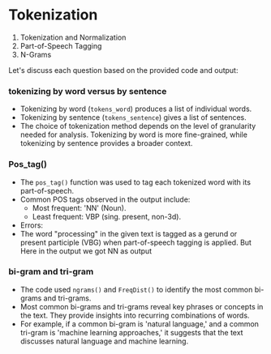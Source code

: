 # Tokenization

1. Tokenization and Normalization
2. Part-of-Speech Tagging
3. N-Grams

Let's discuss each question based on the provided code and output:

### tokenizing by word versus by sentence

- Tokenizing by word (`tokens_word`) produces a list of individual words.
- Tokenizing by sentence (`tokens_sentence`) gives a list of sentences.
- The choice of tokenization method depends on the level of granularity needed for analysis. Tokenizing by word is more fine-grained, while tokenizing by sentence provides a broader context.

### Pos_tag()
- The `pos_tag()` function was used to tag each tokenized word with its part-of-speech.
- Common POS tags observed in the output include:
  - Most frequent: 'NN' (Noun).
  - Least frequent: VBP (sing. present, non-3d).
- Errors:
- The word "processing" in the given text is tagged as a gerund or present participle (VBG) when part-of-speech tagging is applied. But Here in the output we got NN as output

### bi-gram and tri-gram
- The code used `ngrams()` and `FreqDist()` to identify the most common bi-grams and tri-grams.
- Most common bi-grams and tri-grams reveal key phrases or concepts in the text. They provide insights into recurring combinations of words.
- For example, if a common bi-gram is 'natural language,' and a common tri-gram is 'machine learning approaches,' it suggests that the text discusses natural language and machine learning. 
